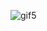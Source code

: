 ![gif5](https://user-images.githubusercontent.com/76659955/151373391-bbe8c390-8224-40b2-b667-072070d27c84.gif)
